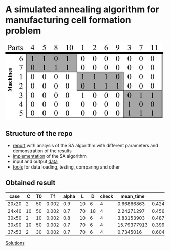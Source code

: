 # A simulated annealing algorithm for manufacturing cell formation problem
<img src="./data/cfp.jpg" width="500" align="center">  

## Structure of the repo
* [report](https://github.com/kislN/CellFormationProblem/blob/master/report.ipynb) with analysis of the SA algorithm with different parameters and demonstration of the results
* [implementation](https://github.com/kislN/CellFormationProblem/blob/master/algorithms/simulated_annealing.py) of the SA algorithm
* input and output [data](https://github.com/kislN/CellFormationProblem/tree/master/data)
* [tools](https://github.com/kislN/CellFormationProblem/tree/master/tools) for data loading, testing, comparing and other

## Obtained result

| case  | C  | T0 | Tf    | alpha | L  | D  | check | mean_time   | efficacy           |clusters |
|-------|----|----|-------|-------|----|----|-------|-------------|--------------------|---------|
| 20x20 | 2  | 50 | 0.002 | 0.9   | 10 | 6  | 4     | 0.66866863  | 0.4244604316546763 | 5       |
| 24x40 | 10 | 50 | 0.002 | 0.7   | 70 | 18 | 4     | 2.24271297  | 0.4563758389261745 | 11      |
| 30x50 | 2  | 10 | 0.002 | 0.8   | 10 | 6  | 4     | 3.83153903  | 0.4879227053140097 | 10      |
| 30x90 | 10 | 50 | 0.002 | 0.7   | 70 | 6  | 4     | 15.79377913 | 0.3994708994708995 | 11      |
| 37x53 | 2  | 30 | 0.002 | 0.7   | 70 | 6  | 4     | 0.7345016   | 0.6046511627906976 | 3       |

[Solutions](https://github.com/kislN/CellFormationProblem/tree/master/data/solutions)

